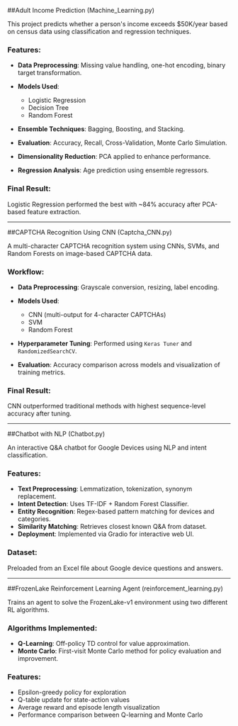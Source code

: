 ##Adult Income Prediction (Machine_Learning.py)

This project predicts whether a person's income exceeds \$50K/year based on census data using classification and regression techniques.

### Features:

* **Data Preprocessing**: Missing value handling, one-hot encoding, binary target transformation.
* **Models Used**:

  * Logistic Regression
  * Decision Tree
  * Random Forest
* **Ensemble Techniques**: Bagging, Boosting, and Stacking.
* **Evaluation**: Accuracy, Recall, Cross-Validation, Monte Carlo Simulation.
* **Dimensionality Reduction**: PCA applied to enhance performance.
* **Regression Analysis**: Age prediction using ensemble regressors.

### Final Result:

Logistic Regression performed the best with \~84% accuracy after PCA-based feature extraction.

---

##CAPTCHA Recognition Using CNN (Captcha_CNN.py)

A multi-character CAPTCHA recognition system using CNNs, SVMs, and Random Forests on image-based CAPTCHA data.

### Workflow:

* **Data Preprocessing**: Grayscale conversion, resizing, label encoding.
* **Models Used**:

  * CNN (multi-output for 4-character CAPTCHAs)
  * SVM
  * Random Forest
* **Hyperparameter Tuning**: Performed using `Keras Tuner` and `RandomizedSearchCV`.
* **Evaluation**: Accuracy comparison across models and visualization of training metrics.

### Final Result:

CNN outperformed traditional methods with highest sequence-level accuracy after tuning.


---

##Chatbot with NLP (Chatbot.py)

An interactive Q\&A chatbot for Google Devices using NLP and intent classification.

### Features:

* **Text Preprocessing**: Lemmatization, tokenization, synonym replacement.
* **Intent Detection**: Uses TF-IDF + Random Forest Classifier.
* **Entity Recognition**: Regex-based pattern matching for devices and categories.
* **Similarity Matching**: Retrieves closest known Q\&A from dataset.
* **Deployment**: Implemented via Gradio for interactive web UI.

### Dataset:

Preloaded from an Excel file about Google device questions and answers.

---

##FrozenLake Reinforcement Learning Agent (reinforcement_learning.py)

Trains an agent to solve the FrozenLake-v1 environment using two different RL algorithms.

### Algorithms Implemented:

* **Q-Learning**: Off-policy TD control for value approximation.
* **Monte Carlo**: First-visit Monte Carlo method for policy evaluation and improvement.

### Features:

* Epsilon-greedy policy for exploration
* Q-table update for state-action values
* Average reward and episode length visualization
* Performance comparison between Q-learning and Monte Carlo


